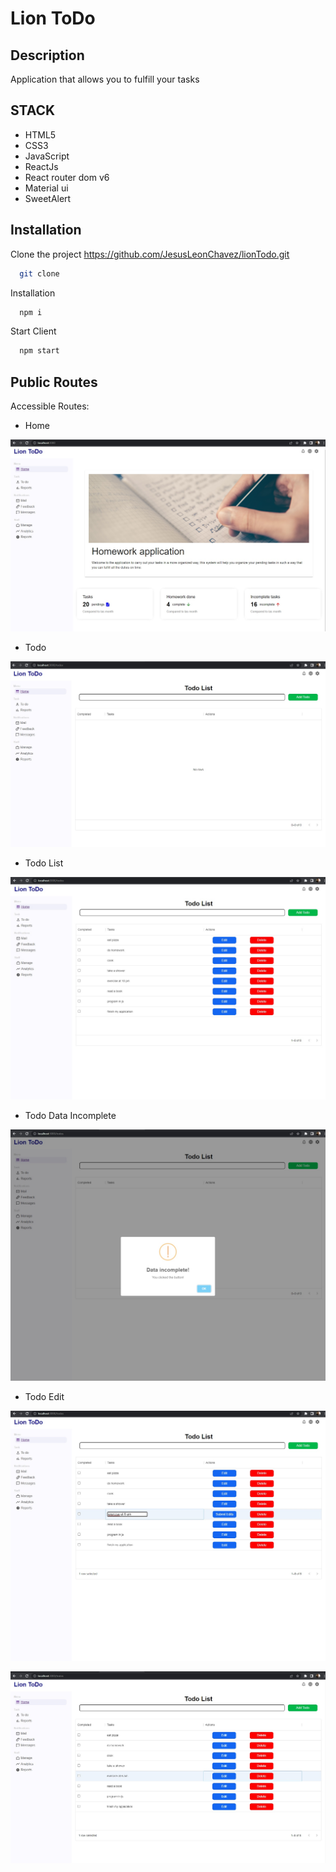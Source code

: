 # Lion ToDo

## Description
Application that allows you to fulfill your tasks

## STACK
- HTML5
- CSS3
- JavaScript
- ReactJs
- React router dom v6
- Material ui
- SweetAlert

## Installation

Clone the project https://github.com/JesusLeonChavez/lionTodo.git

```bash
  git clone 
```

Installation

```bash
  npm i
```

Start Client

```bash
  npm start
```

## Public Routes
Accessible Routes:

* Home

![Home](./src/image/project/Home.jpg)

* Todo

![Todo](./src/image/project/Todo.jpg)

* Todo List

![TodoList](./src/image/project/TodoList.jpg)

* Todo Data Incomplete

![TodoDataIncomplete](./src/image/project/TodoDataIncomplete.jpg)

* Todo Edit

![TodoEdit1](./src/image/project/TodoEdit1.jpg)

![TodoEdit2](./src/image/project/TodoEdit2.jpg)
